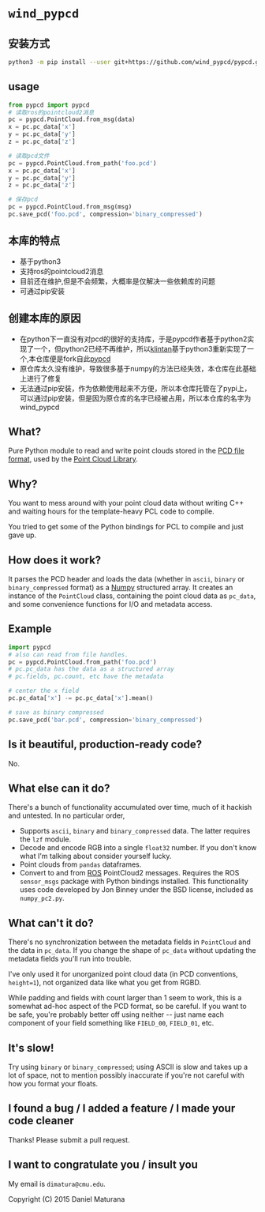 <!--
 * @Author: wind windzu1@gmail.com
 * @Date: 2023-08-25 17:16:49
 * @LastEditors: wind windzu1@gmail.com
 * @LastEditTime: 2023-08-25 17:59:37
 * @Description: 
 * Copyright (c) 2023 by windzu, All Rights Reserved. 
-->
``wind_pypcd``
=======
## 安装方式
```bash
python3 -m pip install --user git+https://github.com/wind_pypcd/pypcd.git
```
## usage
```python
from pypcd import pypcd
# 读取ros的pointcloud2消息
pc = pypcd.PointCloud.from_msg(data)
x = pc.pc_data['x']
y = pc.pc_data['y']
z = pc.pc_data['z']

# 读取pcd文件
pc = pypcd.PointCloud.from_path('foo.pcd')
x = pc.pc_data['x']
y = pc.pc_data['y']
z = pc.pc_data['z']

# 保存pcd
pc = pypcd.PointCloud.from_msg(msg)
pc.save_pcd('foo.pcd', compression='binary_compressed')
```
## 本库的特点
- 基于python3
- 支持ros的pointcloud2消息
- 目前还在维护,但是不会频繁，大概率是仅解决一些依赖库的问题
- 可通过pip安装

## 创建本库的原因
- 在python下一直没有对pcd的很好的支持库，于是pypcd作者基于python2实现了一个，但python2已经不再维护，所以[klintan](https://github.com/klintan/pypcd)基于python3重新实现了一个,本仓库便是fork自此[pypcd](https://github.com/klintan/pypcd)
- 原仓库太久没有维护，导致很多基于numpy的方法已经失效，本仓库在此基础上进行了修复
- 无法通过pip安装，作为依赖使用起来不方便，所以本仓库托管在了pypi上，可以通过pip安装，但是因为原仓库的名字已经被占用，所以本仓库的名字为wind_pypcd


What?
----
Pure Python module to read and write point clouds stored in the [PCD file
format](http://pointclouds.org/documentation/tutorials/pcd_file_format.php),
used by the [Point Cloud Library](http://pointclouds.org/).

Why?
---
You want to mess around with your point cloud data without writing C++
and waiting hours for the template-heavy PCL code to compile.

You tried to get some of the Python bindings for PCL to compile
and just gave up.

How does it work?
-----------------
It parses the PCD header and loads the data (whether in `ascii`, `binary` or `binary_compressed` format) as a [Numpy](http://www.numpy.org) structured array. It creates an instance of the `PointCloud`
class, containing the point cloud data as `pc_data`, and
some convenience functions for I/O and metadata access.

Example
-------

```python
import pypcd
# also can read from file handles.
pc = pypcd.PointCloud.from_path('foo.pcd')
# pc.pc_data has the data as a structured array
# pc.fields, pc.count, etc have the metadata

# center the x field
pc.pc_data['x'] -= pc.pc_data['x'].mean()

# save as binary compressed
pc.save_pcd('bar.pcd', compression='binary_compressed')
```

Is it beautiful, production-ready code?
----------------------------------------
No.

What else can it do?
---------------------

There's a bunch of functionality accumulated
over time, much of it hackish and untested.
In no particular order,
- Supports `ascii`, `binary` and `binary_compressed` data.
  The latter requires the `lzf` module.
- Decode and encode RGB into a single `float32` number. If
  you don't know what I'm talking about consider yourself lucky.
- Point clouds from `pandas` dataframes.
- Convert to and from [ROS](http://www.ros.org) PointCloud2 messages.
  Requires the ROS `sensor_msgs` package with Python bindings installed.
  This functionality uses code developed by Jon Binney under
  the BSD license, included as `numpy_pc2.py`.


What can't it do?
-----------------

There's no synchronization between the metadata fields in `PointCloud`
and the data in `pc_data`. If you change the shape of `pc_data` 
without updating the metadata fields you'll run into trouble.


I've only used it for unorganized point cloud data
(in PCD conventions, `height=1`), not organized
data like what you get from RGBD.

While padding and fields with count larger
than 1 seem to work, this is a somewhat
ad-hoc aspect of the PCD format, so be careful.
If you want to be safe, you're probably better off
using neither -- just name each component
of your field something like ``FIELD_00``, ``FIELD_01``, etc.

It's slow!
----------

Try using `binary` or `binary_compressed`; using
ASCII is slow and takes up a lot of space, not to
mention possibly inaccurate if you're not careful
with how you format your floats.

I found a bug / I added a feature / I made your code cleaner
-------------

Thanks! Please submit a pull request.

I want to congratulate you / insult you
----------
My email is `dimatura@cmu.edu`.

Copyright (C) 2015 Daniel Maturana
